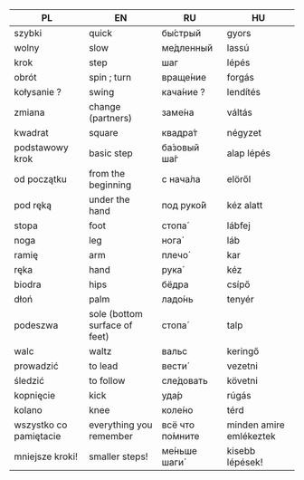 | PL  |  EN |  RU |  HU |
|-----|-----|-----|-----|
|szybki|quick|бы́стрый|gyors|
|wolny|slow|ме́дленный|lassú|
|krok|step|шаг|lépés|
|obrót|spin ; turn|враще́ние|forgás|
|kołysanie ?|swing|кача́ние ?|lendítés|
|zmiana|change (partners)|заме́на|váltás|
|kwadrat|square|квадра́т|négyzet|
|podstawowy krok|basic step|ба́зовый ша́г|alap lépés|
|od początku|from the beginning|с нача́ла|elöről|
|pod ręką|under the hand|под руко́й|kéz alatt|
|stopa|foot|стопа́|lábfej|
|noga|leg|нога́|láb|
|ramię|arm|плечо́|kar|
|ręka|hand|рука́|kéz|
|biodra|hips|бёдра|csípő|
|dłoń|palm|ладо́нь|tenyér|
|podeszwa|sole (bottom surface of feet)|стопа́|talp|
|walc|waltz|вальс|keringő|
|prowadzić|to lead|вести́|vezetni|
|śledzić|to follow|сле́довать|követni|
|kopnięcie|kick|уда́р|rúgás|
|kolano|knee|коле́но|térd|
|wszystko co pamiętacie|everything you remember|всё что по́мните|minden amire emlékeztek|
|mniejsze kroki!|smaller steps!|ме́ньше шаги́|kisebb lépések!|
